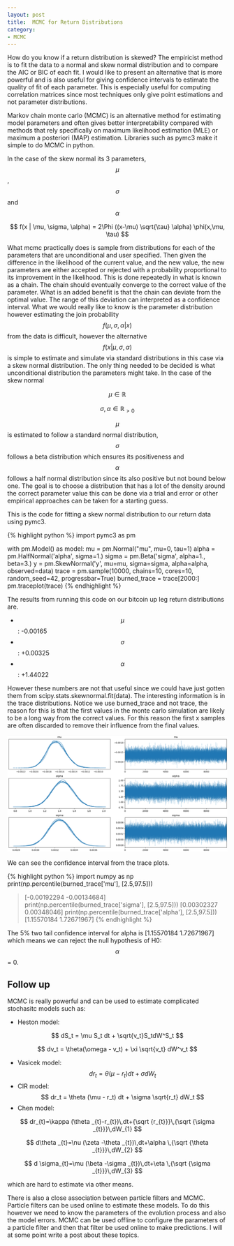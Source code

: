 ```yaml
---
layout: post
title:  MCMC for Return Distributions
category:
- MCMC
---
```


How do you know if a return distribution is skewed?
The empiricist method is to fit the data to a normal and skew normal distribution and to compare the AIC or BIC of each fit.
I would like to present an alternative that is more powerful and is also useful for giving confidence intervals to estimate the quality of fit of each parameter.
This is especially useful for computing correlation matrices since most techniques only give point estimations and not parameter distributions.

Markov chain monte carlo (MCMC) is an alternative method for estimating model parameters and often gives better interpretability
compared with methods that rely specifically on maximum likelihood estimation (MLE) or maximum a posteriori (MAP) estimation.
Libraries such as pymc3 make it simple to do MCMC in python.

In the case of the skew normal its 3 parameters, $$ \mu $$, $$ \sigma $$ and $$ \alpha $$

$$ f(x | \mu, \sigma, \alpha) = 2\Phi ((x-\mu) \sqrt{\tau} \alpha) \phi(x,\mu, \tau) $$

What mcmc practically does is sample from distributions for each of the parameters that are unconditional and user specified.
Then given the difference in the likelihood of the current value, and the new value, the new parameters are either accepted or
rejected with a probability proportional to its improvement in the likelihood.
This is done repeatedly in what is known as a chain. The chain should eventually converge to the correct value of the parameter.
What is an added benefit is that the chain can deviate from the optimal value. The range of this deviation can interpreted as a confidence interval.
What we would really like to know is the parameter distribution however estimating the join probability $$ f(\mu, \sigma, \alpha | x) $$ from the data is difficult,
however the alternative $$ f(x | \mu, \sigma, \alpha) $$ is simple to estimate and simulate via standard distributions in this case via a skew normal distribution.
The only thing needed to be decided is what unconditional distribution the parameters might take. In the case of the skew normal

$$ \mu \in \mathbb{R} $$

$$ \sigma, \alpha \in \mathbb{R}_{>0} $$

$$\mu$$ is estimated to follow a standard normal distribution, $$\sigma$$ follows a beta distribution which ensures its positiveness
and $$\alpha$$ follows a half normal distribution since its also positive but not bound below one. The goal is to choose a distribution that has a lot of the
density around the correct parameter value this can be done via a trial and error or other empirical approaches can be taken for a starting guess.

This is the code for fitting a skew normal distribution to our return data using pymc3.

{% highlight python %}
import pymc3 as pm

with pm.Model() as model:
    mu = pm.Normal("mu", mu=0, tau=1)
    alpha = pm.HalfNormal('alpha', sigma=1.)
    sigma = pm.Beta('sigma', alpha=1., beta=3.)
    y = pm.SkewNormal('y', mu=mu, sigma=sigma, alpha=alpha, observed=data)
    trace = pm.sample(10000, chains=10, cores=10, random_seed=42, progressbar=True)
    burned_trace = trace[2000:]
pm.traceplot(trace)
{% endhighlight %}

The results from running this code on our bitcoin up leg return distributions are.

* $$\mu$$: -0.00165
* $$\sigma$$: +0.00325
* $$\alpha$$: +1.44022

However these numbers are not that useful since we could have just gotten them from scipy.stats.skewnormal.fit(data).
The interesting information is in the trace distributions. Notice we use burned_trace and not trace, the reason for this is that the first values in the monte carlo simulation
are likely to be a long way from the correct values. For this reason the first x samples are often discarded to remove their influence from the final values.

![trace_plot](/assets/2020-12-07/trace-plot.png)

We can see the confidence interval from the trace plots.

{% highlight python %}
import numpy as np
print(np.percentile(burned_trace['mu'], [2.5,97.5]))
> [-0.00192294 -0.00134684]
print(np.percentile(burned_trace['sigma'], [2.5,97.5]))
> [0.00302327 0.00348046]
print(np.percentile(burned_trace['alpha'], [2.5,97.5]))
> [1.15570184 1.72671967]
{% endhighlight %}

The 5% two tail confidence interval for alpha is [1.15570184 1.72671967] which means we can reject the null hypothesis of H0: $$\alpha$$ = 0.

## Follow up

MCMC is really powerful and can be used to estimate complicated stochasitc models such as:

* Heston model:

$$ dS_t = \mu S_t dt + \sqrt{v_t}S_tdW^S_t $$

 $$ dv_t = \theta(\omega - v_t) + \xi \sqrt{v_t} dW^v_t $$

* Vasicek model: $$ dr_t = \theta (\mu - r_t) dt + \sigma dW_t $$
* CIR model: $$ dr_t = \theta (\mu - r_t) dt + \sigma \sqrt{r_t} dW_t $$
* Chen model:

$$ dr_{t}=\kappa (\theta _{t}-r_{t})\,dt+{\sqrt {r_{t}}}\,{\sqrt {\sigma _{t}}}\,dW_{1} $$

$$ d\theta _{t}=\nu (\zeta -\theta _{t})\,dt+\alpha \,{\sqrt {\theta _{t}}}\,dW_{2} $$

$$ d \sigma_{t}=\mu (\beta -\sigma _{t})\,dt+\eta \,{\sqrt {\sigma _{t}}}\,dW_{3} $$



which are hard to estimate via other means.

There is also a close association between particle filters and MCMC. Particle filters can be used online to estimate these models.
To do this however we need to know the parameters of the evolution process and also the model errors. MCMC can be used offline to configure the parameters of a particle filter
and then that filter be used online to make predictions. I will at some point write a post about these topics.
